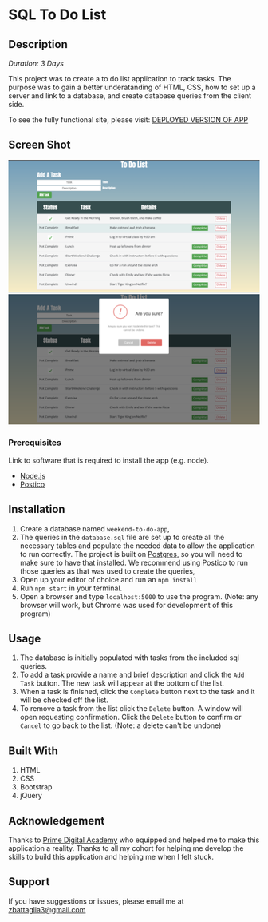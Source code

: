 # SQL To Do List

## Description

_Duration: 3 Days_

This project was to create a to do list application to track tasks. The purpose was to gain a better underatanding of HTML, CSS, how to set up a server and link to a database, and create database queries from the client side.

To see the fully functional site, please visit: [DEPLOYED VERSION OF APP](https://weekend-sql-todolist.herokuapp.com/)

## Screen Shot

![Main Application View](pictures/MainView.png "Example To Do List")
![Confirm Delete Task](pictures/DeleteConfirm.png "Delete Confirm Example")

### Prerequisites

Link to software that is required to install the app (e.g. node).

- [Node.js](https://nodejs.org/en/)
- [Postico](https://eggerapps.at/postico/)

## Installation

1. Create a database named `weekend-to-do-app`,
2. The queries in the `database.sql` file are set up to create all the necessary tables and populate the needed data to allow the application to run correctly. The project is built on [Postgres](https://www.postgresql.org/download/), so you will need to make sure to have that installed. We recommend using Postico to run those queries as that was used to create the queries, 
3. Open up your editor of choice and run an `npm install`
4. Run `npm start` in your terminal.
5. Open a browser and type `localhost:5000` to use the program. (Note: any browser will work, but Chrome was used for development of this program)

## Usage

1. The database is initially populated with tasks from the included sql queries.
2. To add a task provide a name and brief description and click the `Add Task` button. The new task will appear at the bottom of the list.
3. When a task is finished, click the `Complete` button next to the task and it will be checked off the list.
4. To remove a task from the list click the `Delete` button. A window will open requesting confirmation. Click the `Delete` button to confirm or `Cancel` to go back to the list. (Note: a delete can't be undone)



## Built With

1. HTML
2. CSS
3. Bootstrap
4. jQuery

## Acknowledgement
Thanks to [Prime Digital Academy](www.primeacademy.io) who equipped and helped me to make this application a reality. Thanks to all my cohort for helping me develop the skills to build this application and helping me when I felt stuck.

## Support
If you have suggestions or issues, please email me at [zbattaglia3@gmail.com](www.google.com)
